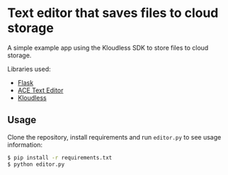 Text editor that saves files to cloud storage
===============================================

A simple example app using the Kloudless SDK to store files to cloud storage.

Libraries used:

* [Flask](http://flask.pocoo.org/)
* [ACE Text Editor](http://ace.c9.io/)
* [Kloudless](https://developers.kloudless.com/)

## Usage

Clone the repository, install requirements and run `editor.py` to see usage information:
```bash
$ pip install -r requirements.txt
$ python editor.py
```
